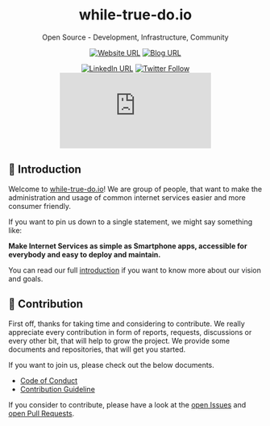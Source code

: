 <div align="center">

<!-- TODO: logo in 200x200 here -->

# while-true-do.io

Open Source - Development, Infrastructure, Community

[![Website URL](https://img.shields.io/static/v1?style=flat&label=Site&message=while-true-do.io)](https://while-true-do.io)
[![Blog URL](https://img.shields.io/static/v1?style=flat&label=Blog&message=blog.while-true-do.io)](https://blog.while-true-do.io)

[![LinkedIn URL](https://img.shields.io/static/v1?style=flat&logo=LinkedIn&label=LinkedIn&message=whiletruedoio)](https://linkedin.com/company/whiletruedoio)
[![Twitter Follow](https://img.shields.io/twitter/follow/whiletruedoio?logo=twitter&style=flat)](https://twitter.com/whiletruedoio)
[![Matrix](https://img.shields.io/matrix/whiletruedoio-community:matrix.org?label=matrix&logo=matrix)](https://matrix.to/#/#whiletruedoio-community:matrix.org)

</div>

## :book: Introduction

Welcome to [while-true-do.io](https://while-true-do.io)! We are group of
people, that want to make the administration and usage of common internet
services easier and more consumer friendly.

If you want to pin us down to a single statement, we might say something like:

**Make Internet Services as simple as Smartphone apps, accessible for everybody
and easy to deploy and maintain.**

You can read our full [introduction](../docs/README.md) if you want to know more
about our vision and goals.

## :rocket: Contribution

First off, thanks for taking time and considering to contribute. We really
appreciate every contribution in form of reports, requests, discussions or every
other bit, that will help to grow the project. We provide some documents and
repositories, that  will get you started.

If you want to join us, please check out the below documents.

- [Code of Conduct](https://github.com/whiletruedoio/.github/blob/main/docs/CODE_OF_CONDUCT.md)
- [Contribution Guideline](https://github.com/whiletruedoio/.github/blob/main/docs/CONTRIBUTING.md)

If you consider to contribute, please have a look at the
[open Issues](https://github.com/issues?q=is%3Aopen+is%3Aissue+org%3Awhiletruedoio+archived%3Afalse)
and
[open Pull Requests](https://github.com/pulls?q=is%3Aopen+is%3Apr+org%3Awhiletruedoio+archived%3Afalse).
